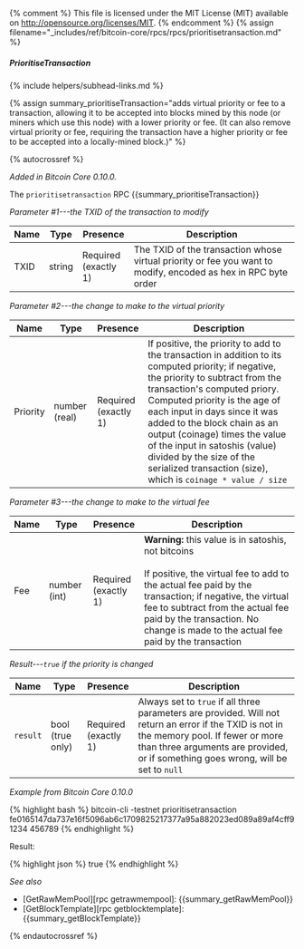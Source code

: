 {% comment %}
This file is licensed under the MIT License (MIT) available on
http://opensource.org/licenses/MIT.
{% endcomment %}
{% assign filename="_includes/ref/bitcoin-core/rpcs/rpcs/prioritisetransaction.md" %}

##### PrioritiseTransaction
{% include helpers/subhead-links.md %}

{% assign summary_prioritiseTransaction="adds virtual priority or fee to a transaction, allowing it to be accepted into blocks mined by this node (or miners which use this node) with a lower priority or fee. (It can also remove virtual priority or fee, requiring the transaction have a higher priority or fee to be accepted into a locally-mined block.)" %}

{% autocrossref %}

*Added in Bitcoin Core 0.10.0.*

The `prioritisetransaction` RPC {{summary_prioritiseTransaction}}

*Parameter #1---the TXID of the transaction to modify*

| Name               | Type            | Presence                    | Description
|--------------------|-----------------|-----------------------------|----------------
| TXID               | string          | Required<br>(exactly 1)     | The TXID of the transaction whose virtual priority or fee you want to modify, encoded as hex in RPC byte order

*Parameter #2---the change to make to the virtual priority*

| Name               | Type              | Presence                    | Description
|--------------------|-------------------|-----------------------------|----------------
| Priority           | number (real)     | Required<br>(exactly 1)     | If positive, the priority to add to the transaction in addition to its computed priority; if negative, the priority to subtract from the transaction's computed priory.  Computed priority is the age of each input in days since it was added to the block chain as an output (coinage) times the value of the input in satoshis (value) divided by the size of the serialized transaction (size), which is `coinage * value / size`

*Parameter #3---the change to make to the virtual fee*

| Name               | Type            | Presence                    | Description
|--------------------|-----------------|-----------------------------|----------------
| Fee                | number (int)    | Required<br>(exactly 1)     | **Warning:** this value is in satoshis, not bitcoins<br><br>If positive, the virtual fee to add to the actual fee paid by the transaction; if negative, the virtual fee to subtract from the actual fee paid by the transaction.  No change is made to the actual fee paid by the transaction

*Result---`true` if the priority is changed*

| Name               | Type             | Presence                    | Description
|--------------------|------------------|-----------------------------|----------------
| `result`           | bool (true only) | Required<br>(exactly 1)     | Always set to `true` if all three parameters are provided.  Will not return an error if the TXID is not in the memory pool.  If fewer or more than three arguments are provided, or if something goes wrong, will be set to `null`

*Example from Bitcoin Core 0.10.0*

{% highlight bash %}
bitcoin-cli -testnet prioritisetransaction \
    fe0165147da737e16f5096ab6c1709825217377a95a882023ed089a89af4cff9 \
    1234 456789
{% endhighlight %}

Result:

{% highlight json %}
true
{% endhighlight %}

*See also*

* [GetRawMemPool][rpc getrawmempool]: {{summary_getRawMemPool}}
* [GetBlockTemplate][rpc getblocktemplate]: {{summary_getBlockTemplate}}

{% endautocrossref %}
